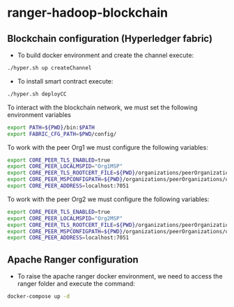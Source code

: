# ranger-hadoop-blockchain

## Blockchain configuration (Hyperledger fabric)

- To build docker environment and create the channel execute:

```sh
./hyper.sh up createChannel
```

- To install smart contract execute:

```sh
./hyper.sh deployCC
```

To interact with the blockchain network, we must set the following environment variables

```bash
export PATH=${PWD}/bin:$PATH
export FABRIC_CFG_PATH=$PWD/config/
```

To work with the peer Org1 we must configure the following variables:

```bash
export CORE_PEER_TLS_ENABLED=true
export CORE_PEER_LOCALMSPID="Org1MSP"
export CORE_PEER_TLS_ROOTCERT_FILE=${PWD}/organizations/peerOrganizations/org1.example.com/peers/peer0.org1.example.com/tls/ca.crt
export CORE_PEER_MSPCONFIGPATH=${PWD}/organizations/peerOrganizations/org1.example.com/users/Admin@org1.example.com/msp
export CORE_PEER_ADDRESS=localhost:7051
```

To work with the peer Org2 we must configure the following variables:

```bash
export CORE_PEER_TLS_ENABLED=true
export CORE_PEER_LOCALMSPID="Org2MSP"
export CORE_PEER_TLS_ROOTCERT_FILE=${PWD}/organizations/peerOrganizations/org2.example.com/peers/peer0.org2.example.com/tls/ca.crt
export CORE_PEER_MSPCONFIGPATH=${PWD}/organizations/peerOrganizations/org2.example.com/users/Admin@org2.example.com/msp
export CORE_PEER_ADDRESS=localhost:7051
```

## Apache Ranger configuration

- To raise the apache ranger docker environment, we need to access the ranger folder and execute the command:

```bash
docker-compose up -d
```
